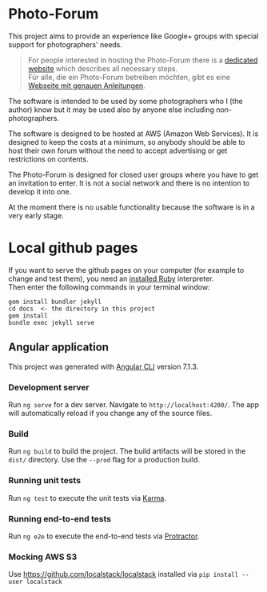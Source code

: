 # Photo-Forum

This project aims to provide an experience like Google+ groups with special support for
photographers' needs.

> For people interested in hosting the Photo-Forum there is a [dedicated website](https://fte378.github.io/photo-forum/index) which describes all necessary steps.  
> Für alle, die ein Photo-Forum betreiben möchten, gibt es eine [Webseite mit genauen Anleitungen](https://fte378.github.io/photo-forum/index_de).

The software is intended to be used by some photographers who I (the author) know but it may be used
also by anyone else including non-photographers.

The software is designed to be hosted at AWS (Amazon Web Services). It is designed to keep
the costs at a minimum, so anybody should be able to host their own forum without the need
to accept advertising or get restrictions on contents.

The Photo-Forum is designed for closed user groups where you have to get an invitation
to enter. It is not a social network and there is no intention to develop it into one.

At the moment there is no usable functionality because the software is in a very early stage.

# Local github pages

If you want to serve the github pages on your computer (for example to change and test them),
you need an [installed Ruby](https://www.ruby-lang.org/) interpreter.  
Then enter the following commands in your terminal window:  
```Shell
gem install bundler jekyll
cd docs  <- the directory in this project
gem install
bundle exec jekyll serve 
```

## Angular application

This project was generated with [Angular CLI](https://github.com/angular/angular-cli) version 7.1.3.

### Development server

Run `ng serve` for a dev server. Navigate to `http://localhost:4200/`. The app will automatically reload if you change any of the source files.

### Build

Run `ng build` to build the project. The build artifacts will be stored in the `dist/` directory. Use the `--prod` flag for a production build.

### Running unit tests

Run `ng test` to execute the unit tests via [Karma](https://karma-runner.github.io).

### Running end-to-end tests

Run `ng e2e` to execute the end-to-end tests via [Protractor](http://www.protractortest.org/).

### Mocking AWS S3

Use https://github.com/localstack/localstack installed via  `pip install --user localstack` 
